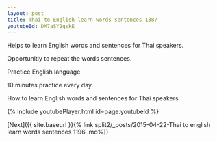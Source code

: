 ```yaml
---
layout: post
title: Thai to English learn words sentences 1387 
youtubeId: DM7aSY2qskE
---
```

 
 
Helps to learn English words and sentences for Thai speakers.

Opportunitiy to repeat the words sentences. 

Practice English language. 
 
10 minutes practice every day. 
 
How to learn English words and sentences for Thai speakers 
 
{% include youtubePlayer.html id=page.youtubeId %}
 
 
[Next]({{ site.baseurl }}{% link  split2/_posts/2015-04-22-Thai to english learn words sentences 1196 .md%})
 
